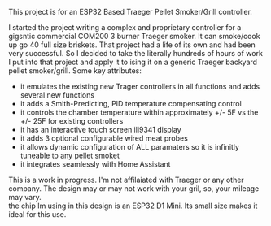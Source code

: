 This project is for an ESP32 Based Traeger Pellet Smoker/Grill controller.

I started the project writing a complex and proprietary controller for a gigsntic commercial COM200 3 burner Traeger smoker. It can smoke/cook up go 40 full size briskets. That project had a life of its own and had been very successful.  So I decided to take the literally hundreds of hours of work I put into that project and apply it to ising it on a generic Traeger backyard pellet smoker/grill.  Some key attributes:

- it emulates the existing new Trager controllers in all functions and adds several new functions
- it adds a Smith-Predicting, PID temperature compensating control
- it controls the chamber temperature within approximately +/- 5F vs the +/- 25F for existing controllers 
- it has an interactive touch screen ili9341 display 
- it adds 3 optional configurable wired meat probes
- it allows dynamic configuration of ALL paramaters so it is infinitly tuneable to any pellet smoket
- it integrates seamlessly with Home Assistant

This is a work in progress. I'm not affilaiated with Traeger or any other company.  The design may or may not work with your gril, so, your mileage may vary.  
the chip Im using in this design is an ESP32 D1 Mini.  Its small size makes it ideal for this use. 

